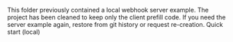 
This folder previously contained a local webhook server example. The project has been cleaned to keep only the client prefill code.
If you need the server example again, restore from git history or request re-creation.
Quick start (local)

